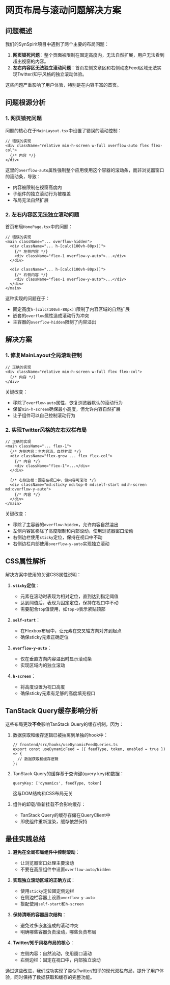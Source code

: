 # 网页布局与滚动问题解决方案

## 问题概述

我们的SynSpirit项目中遇到了两个主要的布局问题：

1. **网页锁死问题**：整个页面被限制在固定高度内，无法自然扩展，用户无法看到超出视窗的内容。
2. **左右内容区无法独立滚动问题**：首页左侧文章区和右侧动态Feed区域无法实现Twitter/知乎风格的独立滚动体验。

这些问题严重影响了用户体验，特别是在内容丰富的首页。

## 问题根源分析

### 1. 网页锁死问题

问题的核心在于`MainLayout.tsx`中设置了错误的滚动控制：

```tsx
// 错误的实现
<div className="relative min-h-screen w-full overflow-auto flex flex-col">
  {/* 内容 */}
</div>
```

这里的`overflow-auto`属性强制整个应用使用这个容器的滚动条，而非浏览器窗口的滚动条，导致：
- 内容被限制在视窗高度内
- 子组件的独立滚动行为被覆盖
- 布局无法自然扩展

### 2. 左右内容区无法独立滚动问题

首页布局`HomePage.tsx`中的问题：

```tsx
// 错误的实现
<main className="... overflow-hidden">
  <div className="... h-[calc(100vh-80px)]">
    {/* 左侧内容 */}
    <div className="flex-1 overflow-y-auto">...</div>
  </div>
  
  <div className="... h-[calc(100vh-80px)]">
    {/* 右侧内容 */}
    <div className="flex-1 overflow-y-auto">...</div>
  </div>
</main>
```

这种实现的问题在于：
- 固定高度`h-[calc(100vh-80px)]`限制了内容区域的自然扩展
- 嵌套的`overflow`属性造成滚动行为冲突
- 主容器的`overflow-hidden`限制了内容溢出

## 解决方案

### 1. 修复MainLayout全局滚动控制

```tsx
// 正确的实现
<div className="relative min-h-screen w-full flex flex-col">
  {/* 内容 */}
</div>
```

关键改变：
- 移除了`overflow-auto`属性，恢复浏览器默认的滚动行为
- 保留`min-h-screen`确保最小高度，但允许内容自然扩展
- 让子组件可以自己控制滚动行为

### 2. 实现Twitter风格的左右双栏布局

```tsx
// 正确的实现
<main className="... flex-1">
  {/* 左侧内容：主内容流，自然扩展 */}
  <div className="flex-grow ... flex flex-col">
    {/* 内容 */}
    <div className="flex-1">...</div>
  </div>
  
  {/* 右侧边栏：固定在视口中，但内容可滚动 */}
  <div className="md:sticky md:top-0 md:self-start md:h-screen md:overflow-y-auto">
    {/* 内容 */}
  </div>
</main>
```

关键改变：
- 移除了主容器的`overflow-hidden`，允许内容自然溢出
- 左侧内容区移除了高度限制和内部滚动，使用浏览器窗口滚动
- 右侧边栏使用`sticky`定位，保持在视口中不动
- 右侧边栏内部使用`overflow-y-auto`实现独立滚动

## CSS属性解析

解决方案中使用的关键CSS属性说明：

1. **`sticky`定位**：
   - 元素在滚动时表现为相对定位，直到达到指定阈值
   - 达到阈值后，表现为固定定位，保持在视口中不动
   - 需要配合`top`值使用，如`top-0`表示紧贴顶部
   
2. **`self-start`**：
   - 在Flexbox布局中，让元素在交叉轴方向对齐到起点
   - 确保sticky元素正确定位

3. **`overflow-y-auto`**：
   - 仅在垂直方向内容溢出时显示滚动条
   - 实现区域内的独立滚动

4. **`h-screen`**：
   - 将高度设置为视口高度
   - 确保sticky元素有足够的高度填充视口

## TanStack Query缓存影响分析

这些布局更改**不会**影响TanStack Query的缓存机制，因为：

1. 数据获取和缓存逻辑已被抽离到单独的hook中：
   ```tsx
   // frontend/src/hooks/useDynamicFeedQueries.ts
   export const useDynamicFeed = ({ feedType, token, enabled = true }) => {
     // 数据获取和缓存逻辑
   };
   ```

2. TanStack Query的缓存基于查询键(query key)和数据：
   ```tsx
   queryKey: ['dynamics', feedType, token]
   ```
   这与DOM结构和CSS布局无关

3. 组件的卸载/重新挂载不会影响缓存：
   - TanStack Query的缓存存储在QueryClient中
   - 即使组件重新渲染，缓存依然保持

## 最佳实践总结

1. **避免在全局布局组件中控制滚动**：
   - 让浏览器窗口处理主要滚动
   - 不要在高层组件中设置`overflow-auto/hidden`

2. **实现独立滚动区域的正确方式**：
   - 使用`sticky`定位固定侧边栏
   - 在侧边栏容器上设置`overflow-y-auto`
   - 搭配使用`self-start`和`h-screen`

3. **保持清晰的容器层次结构**：
   - 避免过多嵌套造成的滚动冲突
   - 明确哪些容器负责滚动，哪些负责布局

4. **Twitter/知乎风格布局的核心**：
   - 左侧内容：自然流动，使用窗口滚动
   - 右侧边栏：固定在视口中，内部独立滚动

通过这些改进，我们成功实现了类似Twitter/知乎的现代双栏布局，提升了用户体验，同时保持了数据获取和缓存的完整功能。 